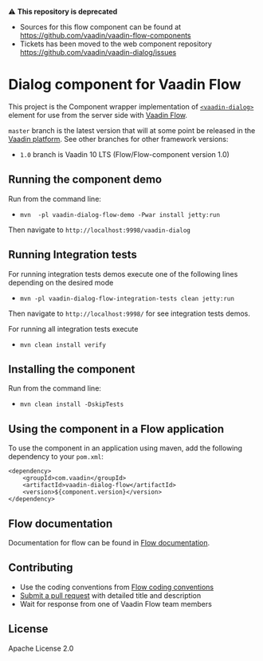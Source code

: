 
⚠️ **This repository is deprecated**
- Sources for this flow component can be found at https://github.com/vaadin/vaadin-flow-components
- Tickets has been moved to the web component repository https://github.com/vaadin/vaadin-dialog/issues


# Dialog component for Vaadin Flow

This project is the Component wrapper implementation of [`<vaadin-dialog>`](https://github.com/vaadin/vaadin-dialog) element
for use from the server side with [Vaadin Flow](https://github.com/vaadin/flow).

`master` branch is the latest version that will at some point be released in the [Vaadin platform](https://github.com/vaadin/platform). See other branches for other framework versions:
 - `1.0` branch is Vaadin 10 LTS (Flow/Flow-component version 1.0)

## Running the component demo
Run from the command line:
- `mvn  -pl vaadin-dialog-flow-demo -Pwar install jetty:run`

Then navigate to `http://localhost:9998/vaadin-dialog`

## Running Integration tests

For running integration tests demos execute one of the following lines depending on the desired mode
- `mvn -pl vaadin-dialog-flow-integration-tests clean jetty:run`

Then navigate to `http://localhost:9998/` for see integration tests demos.

For running all integration tests execute
- `mvn clean install verify`

## Installing the component
Run from the command line:
- `mvn clean install -DskipTests`

## Using the component in a Flow application
To use the component in an application using maven,
add the following dependency to your `pom.xml`:
```
<dependency>
    <groupId>com.vaadin</groupId>
    <artifactId>vaadin-dialog-flow</artifactId>
    <version>${component.version}</version>
</dependency>
```

## Flow documentation
Documentation for flow can be found in [Flow documentation](https://github.com/vaadin/flow-and-components-documentation/blob/master/documentation/Overview.asciidoc).

## Contributing
- Use the coding conventions from [Flow coding conventions](https://github.com/vaadin/flow/tree/master/eclipse)
- [Submit a pull request](https://www.digitalocean.com/community/tutorials/how-to-create-a-pull-request-on-github) with detailed title and description
- Wait for response from one of Vaadin Flow team members

## License
Apache License 2.0

